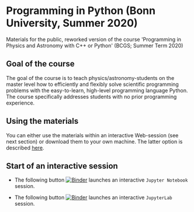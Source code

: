 # Programming in Python (Bonn University, Summer 2020)

Materials for the public, reworked version of the course 'Programming in
Physics and Astronomy with C++ or Python' (BCGS; Summer Term 2020)

## Goal of the course
The goal of the course is to teach physics/astronomy-students on the
master level how to efficiently and flexibly solve scientific
programming problems with the easy-to-learn, high-level programming
language Python. The course specifically addresses students with no
prior programming experience.

## Using the materials
You can either use the materials within an interactive Web-session
(see next section) or download them to your own machine. The latter
option is described
[here](https://github.com/terben/Programming_in_Python_2020_YouTube_version/tree/master/retrieve_materials).

## Start of an interactive session
- The following button [![Binder](https://mybinder.org/badge_logo.svg)](https://mybinder.org/v2/gh/terben/Programming_in_Python_2020_YouTube_version/HEAD?urlpath=tree) launches an interactive `Jupyter Notebook` session.

- The following button [![Binder](https://mybinder.org/badge_logo.svg)](https://mybinder.org/v2/gh/terben/Programming_in_Python_2020_YouTube_version/HEAD?urlpath=lab) launches an interactive `JupyterLab` session.
